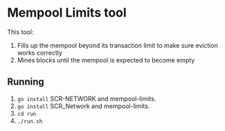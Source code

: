 # Mempool Limits tool

This tool:

1. Fills up the mempool beyond its transaction limit to make sure eviction works correctly
2. Mines blocks until the mempool is expected to become empty

## Running

1. `go install` SCR-NETWORK and mempool-limits.
1. `go install` SCR_Network and mempool-limits.
2. `cd run`
3. `./run.sh`


